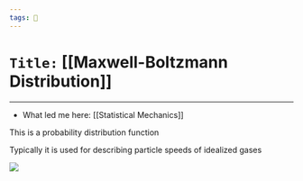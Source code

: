 ```yaml
---
tags: 🧪
---
```

# `Title:` [[Maxwell-Boltzmann Distribution]]
--- 

- What led me here: [[Statistical Mechanics]]

This is a probability distribution function 

Typically it is used for describing particle speeds of idealized gases

[![](https://upload.wikimedia.org/wikipedia/commons/thumb/0/01/MaxwellBoltzmann-en.svg/340px-MaxwellBoltzmann-en.svg.png)](https://en.wikipedia.org/wiki/File:MaxwellBoltzmann-en.svg)